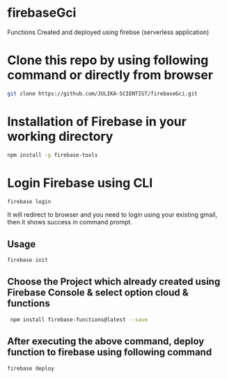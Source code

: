 # firebaseGci
Functions Created and deployed using firebse (serverless application)

# Clone this repo by using following command or directly from browser

```sh
git clone https://github.com/JULIKA-SCIENTIST/firebaseGci.git
```

# Installation of Firebase in your working directory
```sh
npm install -g firebase-tools

```
# Login Firebase using CLI
```sh
firebase login
```
It will redirect to browser and you need to login using your existing gmail, then it shows success in command prompt.


## Usage
```sh
firebase init
```

## Choose the Project which already created using Firebase Console & select option cloud & functions

```sh
 npm install firebase-functions@latest --save
 ```
 ## After executing the above command, deploy function to firebase using following command
 
 ```sh
 firebase deploy
 ```
